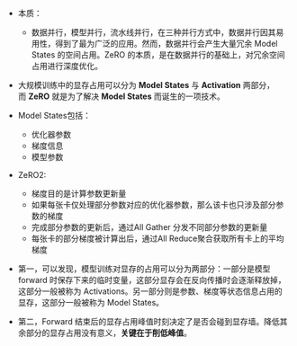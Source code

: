 
- 本质：
	- 数据并行，模型并行，流水线并行，在三种并行方式中，数据并行因其易用性，得到了最为广泛的应用。然而，数据并行会产生大量冗余 Model States 的空间占用。ZeRO 的本质，是在数据并行的基础上，对冗余空间占用进行深度优化。
- 大规模训练中的显存占用可以分为 **Model States** 与 **Activation** 两部分，而 **ZeRO** 就是为了解决 **Model States** 而诞生的一项技术。
- Model States包括：
	- 优化器参数
	- 梯度信息
	- 模型参数

- ZeRO2:
	- 梯度目的是计算参数更新量
	- 如果每张卡仅处理部分参数对应的优化器参数，那么该卡也只涉及部分参数的梯度
	- 完成部分参数的更新后，通过All Gather 分发不同部分参数的更新量
	- 每张卡的部分梯度被计算出后，通过All Reduce聚合获取所有卡上的平均梯度


- 第一，可以发现，模型训练对显存的占用可以分为两部分：一部分是模型 forward 时保存下来的临时变量，这部分显存会在反向传播时会逐渐释放掉，这部分一般被称为 Activations。另一部分则是参数、梯度等状态信息占用的显存，这部分一般被称为 Model States。
- 第二，Forward 结束后的显存占用峰值时刻决定了是否会碰到显存墙。降低其余部分的显存占用没有意义，**关键在于削低峰值**。